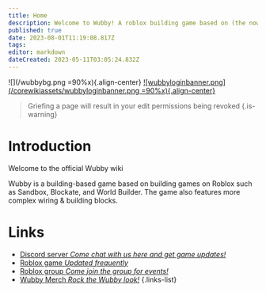 ```yaml
---
title: Home
description: Welcome to Wubby! A roblox building game based on (the now content deleted) World Builder.
published: true
date: 2023-08-01T11:19:08.817Z
tags: 
editor: markdown
dateCreated: 2023-05-11T03:05:24.832Z
---
```



![](/wubbybg.png =90%x){.align-center}
[![wubbyloginbanner.png](/corewikiassets/wubbyloginbanner.png =90%x){.align-center}](https://shlink.choke.dev/WubbyWikiLogin)

> Griefing a page will result in your edit permissions being revoked
{.is-warning}


# Introduction

Welcome to the official Wubby wiki

Wubby is a building-based game based on building games on Roblox such as Sandbox, Blockate, and World Builder. The game also features more complex wiring & building blocks.

# Links
- [Discord server *Come chat with us here and get game updates!*](https://discord.gg/YHtthk2dYX)
- [Roblox game *Updated frequently*](https://www.roblox.com/games/12519560096/Wubby)
- [Roblox group *Come join the group for events!*](https://www.roblox.com/groups/16993480)
- [Wubby Merch *Rock the Wubby look!*](https://www.roblox.com/catalog?Category=1&CreatorName=Wubby%20Fan%20Club&CreatorType=Group&salesTypeFilter=1)
{.links-list}